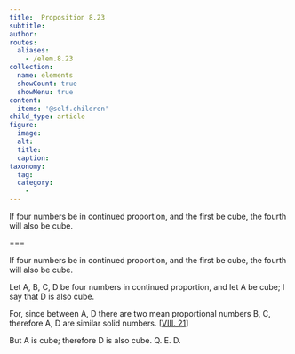 ```yaml
---
title:  Proposition 8.23
subtitle: 
author:
routes:
  aliases:
    - /elem.8.23
collection:
  name: elements
  showCount: true
  showMenu: true
content:
  items: '@self.children'
child_type: article
figure:
  image:
  alt:
  title:
  caption:
taxonomy:
  tag:
  category:
    - 
---
```


<p>
       <hi rend="ital">If four numbers be in continued proportion, and the first be cube, the fourth will also be cube.</hi>
      </p>

===

<p>
       <span class="ital">If four numbers be in continued proportion, and the first be cube, the fourth will also be cube.</span>
      </p>

<p>Let <span class="ital">A</span>, <span class="ital">B</span>, <span class="ital">C</span>, <span class="ital">D</span> be four numbers in continued proportion, and let <span class="ital">A</span> be cube; I say that <span class="ital">D</span> is also cube. 
      </p>

<p>For, since between <span class="ital">A</span>, <span class="ital">D</span> there are two mean proportional numbers <span class="ital">B</span>, <span class="ital">C</span>, therefore <span class="ital">A</span>, <span class="ital">D</span> are similar solid numbers. [<a href="/elem.8.21">VIII. 21</a>] <pb n="380"/></p>

<p>But <span class="ital">A</span> is cube; therefore <span class="ital">D</span> is also cube. Q. E. D.</p>
